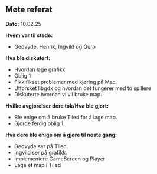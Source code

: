 ## Møte referat
**Dato:** 10.02.25


**Hvem var til stede:**
- Gedvyde, Henrik, Ingvild og Guro


**Hva ble diskutert:**
- Hvordan lage grafikk 
- Oblig 1 
- Fikk fikset problemer med kjøring på Mac. 
- Utforsket libgdx og hvordan det fungerer med to spillere
- Diskuterte hvordan vi vil bruke map. 


**Hvilke avgjørelser dere tok/Hva ble gjort:**
- Ble enige om å bruke Tiled for å lage map.  
- Gjorde ferdig oblig 1.  


**Hva dere ble enige om å gjøre til neste gang:**
- Gedvyde ser på Tiled. 
- Ingvild ser på grafikk. 
- Implementere GameScreen og Player
- Lage et map i Tiled